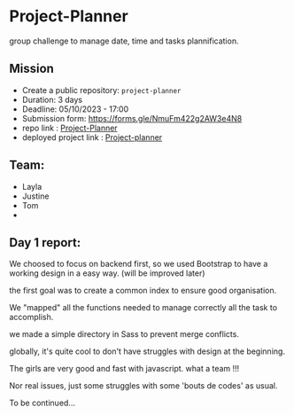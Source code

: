 # Project-Planner

group challenge to manage date, time and tasks plannification.

## Mission

- Create a public repository: `project-planner`
- Duration: 3 days
- Deadline: 05/10/2023 - 17:00
- Submission form: https://forms.gle/NmuFm422g2AW3e4N8
- repo link : [Project-Planner](https://github.com/tomboszko/Project-Planner.git)
- deployed project link : [Project-planner](https://tomboszko.github.io/Project-Planner/)

## Team: 

- Layla
- Justine
- Tom
- 
## Day 1 report:

We choosed to focus on backend first, so we used Bootstrap to have a working design in a easy way. (will be improved later)

the first goal was to create a common index to ensure good organisation.

We "mapped" all the functions needed to manage correctly all the task to accomplish.

we made a simple directory in Sass to prevent merge conflicts.

globally, it's quite cool to don't have struggles with design at the beginning.

The girls are very good and fast with javascript. what a team !!!

Nor real issues, just some struggles with some 'bouts de codes' as usual.

To be continued...


